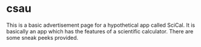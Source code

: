 # csau
This is a basic advertisement page for a hypothetical app called SciCal.
It is basically an app which has the features of a scientific calculator.
There are some sneak peeks provided.
